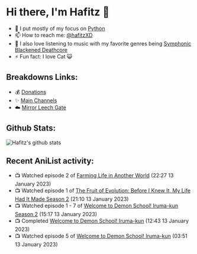 # Hi there, I'm Hafitz 👋
- 🐍 I put mostly of my focus on [Python](https://python.org)
- 📫 How to reach me: [@hafitzXD](https://t.me/hafitzXD)
- 🎵 I also love listening to music with my favorite genres being [Symphonic Blackened Deathcore](https://youtu.be/qyYmS_iBcy4)
- ⚡ Fun fact: I love Cat 😺

## Breakdowns Links:
- 💰 [Donations](https://t.me/TheBreakdowns/2)
- ✨ [Main Channels](https://t.me/TheBreakdowns)
- ☁️ [Mirror Leech Gate](https://t.me/BreakdownsGate)

## Github Stats:
![Hafitz's github stats](https://github-readme-stats.vercel.app/api?username=breakdowns&show_icons=true&count_private=true&bg_color=00000000&text_color=777)

## Recent AniList activity:
<!-- ANILIST_ACTIVITY:start -->

-   📺 Watched episode 2 of [Farming Life in Another World](https://anilist.co/anime/146850) (22:27 13 January 2023)
-   📺 Watched episode 1 of [The Fruit of Evolution: Before I Knew It, My Life Had It Made Season 2](https://anilist.co/anime/146954) (21:10 13 January 2023)
-   📺 Watched episode 1 - 7 of [Welcome to Demon School! Iruma-kun Season 2](https://anilist.co/anime/116338) (15:17 13 January 2023)
-   📺 Completed [Welcome to Demon School! Iruma-kun](https://anilist.co/anime/107693) (12:43 13 January 2023)
-   📺 Watched episode 5 of [Welcome to Demon School! Iruma-kun](https://anilist.co/anime/107693) (03:51 13 January 2023)

<!-- ANILIST_ACTIVITY:end -->
